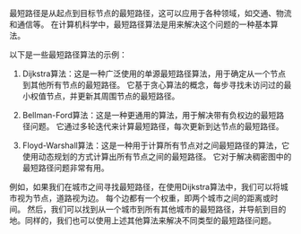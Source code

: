

最短路径是从起点到目标节点的最短路径，这可以应用于各种领域，如交通、物流和通信等。 在计算机科学中，最短路径算法是用来解决这个问题的一种基本算法。

以下是一些最短路径算法的示例：

1. Dijkstra算法：这是一种广泛使用的单源最短路径算法，用于确定从一个节点到其他所有节点的最短路径。 它基于贪心算法的概念，每步寻找未访问过的最小权值节点，并更新其周围节点的最短路径。

2. Bellman-Ford算法：这是一种更通用的算法，用于解决带有负权边的最短路径问题。 它通过多轮迭代来计算最短路径，每次更新到达节点的最短路径。

3. Floyd-Warshall算法：这是一种用于计算所有节点对之间最短路径的算法，它使用动态规划的方式计算出所有节点之间的最短路径。 它对于解决稠密图中的最短路径问题非常有用。

例如，如果我们在城市之间寻找最短路径，在使用Dijkstra算法中，我们可以将城市视为节点，道路视为边。 每个边都有一个权重，即两个城市之间的距离或时间。 然后，我们可以找到从一个城市到所有其他城市的最短路径，并导航到目的地。同样的，我们也可以使用上述其他算法来解决不同类型的最短路径问题。